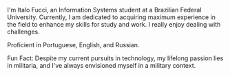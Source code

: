 I'm Italo Fucci, an Information Systems student at a Brazilian Federal University. Currently, I am dedicated to acquiring maximum experience in the field to enhance my skills for study and work. I really enjoy dealing with challenges.

Proficient in Portuguese, English, and Russian.

Fun Fact: Despite my current pursuits in technology, my lifelong passion lies in militaria, and I've always envisioned myself in a military context.
